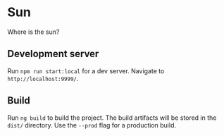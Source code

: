 # Sun

Where is the sun?

## Development server

Run `npm run start:local` for a dev server. Navigate to `http://localhost:9999/`. 

## Build

Run `ng build` to build the project. The build artifacts will be stored in the `dist/` directory. Use the `--prod` flag for a production build.
